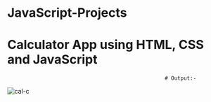 # JavaScript-Projects
# Calculator App using HTML, CSS and JavaScript

                                                      # Output:-
                                                      
                                                    
![cal-c](https://github.com/user-attachments/assets/da05ed23-2fd1-4817-9f2e-7d75e69f80e9)
